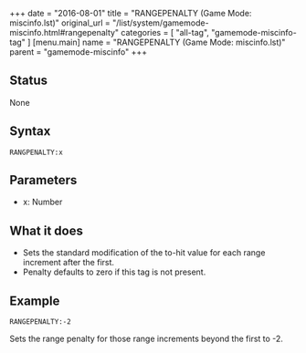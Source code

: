 +++
date = "2016-08-01"
title = "RANGEPENALTY (Game Mode: miscinfo.lst)"
original_url = "/list/system/gamemode-miscinfo.html#rangepenalty"
categories = [ "all-tag", "gamemode-miscinfo-tag" ]
[menu.main]
    name = "RANGEPENALTY (Game Mode: miscinfo.lst)"
    parent = "gamemode-miscinfo"
+++

## Status

None

## Syntax

`RANGPENALTY:x`

## Parameters

-   x: Number



What it does
------------

-   Sets the standard modification of the to-hit value for each range
    increment after the first.
-   Penalty defaults to zero if this tag is not present.

Example
-------

`RANGEPENALTY:-2`

Sets the range penalty for those range increments beyond the first to
-2.

